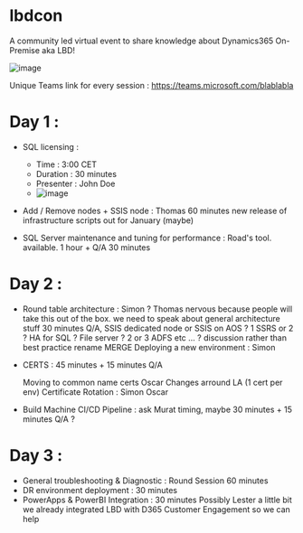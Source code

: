 # lbdcon
A community led virtual event to share knowledge about Dynamics365 On-Premise aka LBD!

![image](https://github.com/user-attachments/assets/b58a86f6-8044-468d-a4c9-854f7a6a6185)

Unique Teams link for every session : 
https://teams.microsoft.com/blablabla

# Day 1 : 
* SQL licensing :
  * Time : 3:00 CET
  * Duration : 30 minutes
  * Presenter : John Doe
  * ![image](https://github.com/user-attachments/assets/791cefe5-1892-4819-bf3e-5eafe7bd6479)

* Add / Remove nodes + SSIS node : Thomas 60 minutes
    new release of infrastructure scripts out for January (maybe)

* SQL Server maintenance and tuning for performance :
    Road's tool. available. 1 hour + Q/A 30 minutes


# Day 2 :

* Round table architecture : Simon ?
    Thomas nervous because people will take this out of the box. we need to speak about general architecture stuff 30 minutes Q/A, SSIS dedicated node or SSIS on AOS ? 1 SSRS or 2 ? HA for SQL ? File server ? 2 or 3 ADFS etc ... ?
    discussion rather than best practice rename MERGE Deploying a new environment : Simon

* CERTS : 45 minutes + 15 minutes Q/A

    Moving to common name certs Oscar
    Changes arround LA (1 cert per env)
    Certificate Rotation : Simon Oscar

* Build Machine CI/CD Pipeline : ask Murat timing, maybe 30 minutes + 15 minutes Q/A ?


# Day 3 : 
* General troubleshooting & Diagnostic : Round Session 60 minutes 
* DR environment deployment : 30 minutes
* PowerApps & PowerBI Integration : 30 minutes
    Possibly Lester a little bit
    we already integrated LBD with D365 Customer Engagement so we can help
